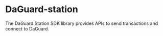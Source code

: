 # DaGuard-station

The DaGuard Station SDK library provides APIs to send transactions and connect to DaGuard.



 